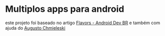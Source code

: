# Multiplos apps para android

este projeto foi baseado no artigo [Flavors - Android Dev BR](https://medium.com/android-dev-br/flavors-2fa7b2ba4a9a) e também 
com ajuda do [Augusto Chmieleski](https://github.com/koka0012)
